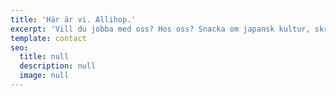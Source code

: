 ```yaml
---
title: 'Här är vi. Allihop.'
excerpt: 'Vill du jobba med oss? Hos oss? Snacka om japansk kultur, skrattgaranti eller världens bästa låt? Det är bara att hojta till. Eller svänga förbi det stora, svarta huset på Slöjdgatan.'
template: contact
seo:
  title: null
  description: null
  image: null
---
```

